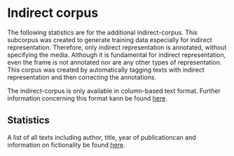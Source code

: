 # Indirect corpus

The following statistics are for the additional indirect-corpus. This subcorpus was created to generate training data especially for indirect representation. Therefore, only indirect representation is annotated, without specifying the media. Although it is fundamental for indirect representation, even the frame is not annotated nor are any other types of representation. This corpus was created by automatically tagging texts with indirect representation and then correcting the annotations.

The indirect-corpus is only available in column-based text format. Further information concerning this format kann be found [here](/resources/docs/column_based_text_format.md).

## Statistics

A list of all texts including author, title, year of publicationcan and information on fictionality be found [here](/resources/docs/metadata_indirect.xlsx).
